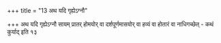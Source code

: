 +++
title = "13 अथ यदि गृह्येऽग्नौ"

+++
अथ यदि गृह्येऽग्नौ सायम् प्रातर् होमयोर् वा दर्शपूर्णमासयोर् वा हव्यं वा होतारं वा नाधिगच्छेत् - कथं कुर्याद् इति १३